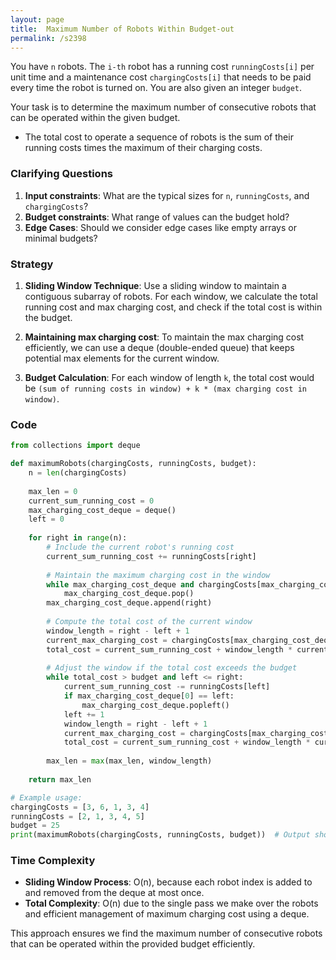```yaml
---
layout: page
title:  Maximum Number of Robots Within Budget-out
permalink: /s2398
---
```


You have `n` robots. The `i-th` robot has a running cost `runningCosts[i]` per unit time and a maintenance cost `chargingCosts[i]` that needs to be paid every time the robot is turned on. You are also given an integer `budget`.

Your task is to determine the maximum number of consecutive robots that can be operated within the given budget.

- The total cost to operate a sequence of robots is the sum of their running costs times the maximum of their charging costs.

### Clarifying Questions

1. **Input constraints**: What are the typical sizes for `n`, `runningCosts`, and `chargingCosts`?
2. **Budget constraints**: What range of values can the budget hold?
3. **Edge Cases**: Should we consider edge cases like empty arrays or minimal budgets?

### Strategy

1. **Sliding Window Technique**: Use a sliding window to maintain a contiguous subarray of robots. For each window, we calculate the total running cost and max charging cost, and check if the total cost is within the budget.

2. **Maintaining max charging cost**: To maintain the max charging cost efficiently, we can use a deque (double-ended queue) that keeps potential max elements for the current window.

3. **Budget Calculation**: For each window of length `k`, the total cost would be `(sum of running costs in window) + k * (max charging cost in window)`. 

### Code

```python
from collections import deque

def maximumRobots(chargingCosts, runningCosts, budget):
    n = len(chargingCosts)
    
    max_len = 0
    current_sum_running_cost = 0
    max_charging_cost_deque = deque()
    left = 0
    
    for right in range(n):
        # Include the current robot's running cost
        current_sum_running_cost += runningCosts[right]
        
        # Maintain the maximum charging cost in the window
        while max_charging_cost_deque and chargingCosts[max_charging_cost_deque[-1]] <= chargingCosts[right]:
            max_charging_cost_deque.pop()
        max_charging_cost_deque.append(right)
        
        # Compute the total cost of the current window
        window_length = right - left + 1
        current_max_charging_cost = chargingCosts[max_charging_cost_deque[0]]
        total_cost = current_sum_running_cost + window_length * current_max_charging_cost
        
        # Adjust the window if the total cost exceeds the budget
        while total_cost > budget and left <= right:
            current_sum_running_cost -= runningCosts[left]
            if max_charging_cost_deque[0] == left:
                max_charging_cost_deque.popleft()
            left += 1
            window_length = right - left + 1
            current_max_charging_cost = chargingCosts[max_charging_cost_deque[0]] if max_charging_cost_deque else 0
            total_cost = current_sum_running_cost + window_length * current_max_charging_cost
        
        max_len = max(max_len, window_length)
    
    return max_len

# Example usage:
chargingCosts = [3, 6, 1, 3, 4]
runningCosts = [2, 1, 3, 4, 5]
budget = 25
print(maximumRobots(chargingCosts, runningCosts, budget))  # Output should match expected result based on inputs
```

### Time Complexity

- **Sliding Window Process**: O(n), because each robot index is added to and removed from the deque at most once.
- **Total Complexity**: O(n) due to the single pass we make over the robots and efficient management of maximum charging cost using a deque.

This approach ensures we find the maximum number of consecutive robots that can be operated within the provided budget efficiently.